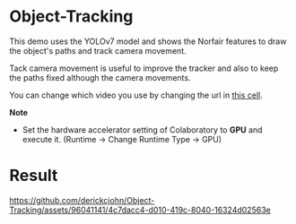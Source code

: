 # Object-Tracking
This demo uses the YOLOv7 model and shows the Norfair features to draw the object's paths and track camera movement.

Tack camera movement is useful to improve the tracker and also to keep the paths fixed although the camera movements.

You can change which video you use by changing the url in [this cell](#Download-Video-and-Preprocessing).

**Note**

- Set the hardware accelerator setting of Colaboratory to **GPU** and execute it.
(Runtime -> Change Runtime Type -> GPU)

# Result

https://github.com/derickcjohn/Object-Tracking/assets/96041141/4c7dacc4-d010-419c-8040-16324d02563e

